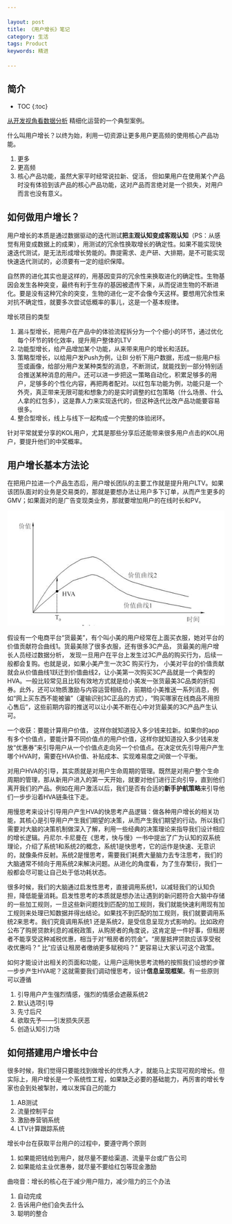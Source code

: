 ```yaml
---

layout: post
title: 《用户增长》笔记
category: 生活
tags: Product
keywords: 精进

---
```


## 简介

* TOC
{:toc}

[从开发视角看数据分析](https://mp.weixin.qq.com/s/T4ClgM8jXRdjYSJl_GgpPA) 精细化运营的一个典型案例。

什么叫用户增长？以终为始，利用一切资源让更多用户更高频的使用核心产品功能。

1. 更多 
2. 更高频
3. 核心产品功能，虽然大家平时经常说拉新、促活， 但如果用户在使用某个产品时没有体验到该产品的核心产品功能，这对产品而言绝对是一个损失，对用户而言也没有意义。

## 如何做用户增长？

用户增长的本质是通过数据驱动的迭代测试**把主观认知变成客观认知**（PS：从感觉有用变成数据上的成果），用测试的冗余性换取增长的确定性。如果不能实现快速迭代测试，是无法形成增长势能的。靠提需求、走产研、大排期，是不可能实现快速迭代测试的，必须要有一定的组织保障。

自然界的进化其实也是这样的，用基因变异的冗余性来换取进化的确定性。生物基因会发生各种突变，最终有利于生存的基因被遗传下来，从而促进生物的不断进化。要是没有这种冗余的突变，生物的进化一定不会像今天这样。要想用冗余性来对抗不确定性，就要多次尝试低概率的事儿，这是一个基本规律。

增长项目的类型

1. 漏斗型增长，把用户在产品中的体验流程拆分为一个个细小的环节，通过优化每个环节的转化效率，提升用户整体的LTV
2. 功能型增长，给产品增加某个功能，从来带来用户的增长和活跃。
3. 策略型增长，以给用户发Push为例，让BI 分析下用户数据，形成一些用户标签或画像，给部分用户发某种类型的消息，不断测试，就能找到一部分特别适合推送某种消息的用户。还可以进一步把这一策略自动化，积累足够多的用户，足够多的个性化内容，再把两者配对。以红包车功能为例，功能只是一个外壳，真正带来无限可能和想象力的是实时调整的红包策略（什么场景、什么人拿的红包多），这是靠人力来实现迭代的，但这种迭代比改产品功能要容易很多。
4. 整合型增长，线上与线下一起构成一个完整的体验闭环。


针对平常就爱分享的KOL用户，尤其是那些分享后还能带来很多用户点击的KOL用户，要提升他们的中奖概率。 

## 用户增长基本方法论

在把用户拉进一个产品生态后，用户增长团队的主要工作就是提升用户LTV。如果该团队面对的业务是交易类的，那就是要想办法让用户多下订单，从而产生更多的GMV；如果面对的是广告变现类业务，那就要增加用户的在线时长和PV。

![](/public/upload/life/user_value_jump.jpeg)

假设有一个电商平台“货最美”，有个叫小美的用户经常在上面买衣服，她对平台的价值贡献符合曲线1。货最美除了很多衣服，还有很多3C产品， 货最美的用户增长人员经过数据分析， 发现一旦用户在平台上发生过3C产品的购买行为，后续一般都会复购。也就是说，如果小美产生一次3C 购买行为， 小美对平台的价值贡献就会从价值曲线1跃迁到价值曲线2，让小美第一次购买3C产品就是一个典型的HVA。一般比较常见且比较有效地方式就是给小美发一张货最美3C品类的折扣券。此外，还可以物质激励与内容运营相结合，前期给小美推送一系列消息，例如“网上买东西不能被骗”（灌输识别3C正品的方式），“购买哪家在线商品不用担心售后”，这些前期内容的推送可以让小美不断在心中对货最美的3C产品产生认可。

一个收获：要能计算用户价值， 这样你就知道投入多少钱来拉新。如果你的app 有多个价值点，要能计算不同价值点的用户价值，这样你就知道投入多少钱来发放“优惠券”来引导用户从一个价值点走向另一个价值点。在决定优先引导用户产生哪个HVA时，需要在HVA价值、补贴成本、实现难易度之间做一个平衡。

对用户HVA的引导，其实质就是对用户生命周期的管理。既然是对用户整个生命周期的管理，那从新用户进入的第一天开始，就要对他们进行正向引导，直到他们离开我们的产品。例如在用户激活以后，我们是否有合适的**新手护航策略**来引导他们一步步沿着HVA链条往下走。

用慢思考来设计引导用户产生HVA的快思考产品逻辑：做各种用户增长的相关功能，其核心是引导用户产生我们期望的决策，从而产生我们期望的行动。所以我们需要对大脑的决策机制做深入了解，利用一些经典的决策理论来指导我们设计相应的增长逻辑。丹尼尔.卡尼曼在《思考，快与慢》一书中提出了广为认知的双系统理论，介绍了系统1和系统2的概念，系统1是快思考，它的运作是快速、无意识的，就像条件反射。系统2是慢思考，需要我们耗费大量脑力去专注思考，我们的大脑通常不倾向于用系统2来解决问题。从进化的角度看，为了生存繁衍，我们一般都会尽可能让自己处于低功耗状态。

很多时候，我们的大脑通过启发性思考，直接调用系统1，以减轻我们的认知负担，降低能量消耗。启发性思考的本质就是想办法让遇到的新问题符合大脑中存储的一些加工规则，一旦这些新问题找到匹配的加工规则，我们就能快速利用现有加工规则来处理已知数据并得出结论。如果找不到匹配的加工规则，我们就要调用系统2来思考。我们究竟调用系统1 还是系统2，是受信息呈现方式影响的。比如政府公布了购房贷款利息的减税政策，从购房者的角度说，这肯定是一件好事，但租房者不能享受这种减税优惠，相当于对“租房者的罚金”。“房屋抵押贷款应该享受税收优惠吗？” 比“应该让租房者缴纳更多赋税吗？” 更容易让大家认可这个政策。

如何才能设计出相关的页面和功能，让用户运用快思考流畅的按照我们设想的步骤一步步产生HVA呢？这就需要我们调动慢思考，设计**信息呈现框架**。有一些原则可以遵循
1. 引导用户产生强烈情感，强烈的情感会遮蔽系统2
2. 默认选项引导
3. 先寸后尺
4. 欲取先予——引发损失厌恶
5. 创造认知引力场

## 如何搭建用户增长中台

很多时候，我们觉得只要能找到做增长的优秀人才，就能马上实现可观的增长。但实际上，用户增长是一个系统性工程，如果缺乏必要的基础能力，再厉害的增长专家也会到处被掣肘，难以发挥自己的能力

1. AB测试
2. 流量控制平台
3. 激励券营销系统
4. LTV计算跟踪系统

增长中台在获取平台用户的过程中，要遵守两个原则
1. 如果能把钱给到用户，就尽量不要给渠道、流量平台或广告公司
2. 如果能给主业优惠券，就尽量不要给红包等现金激励

曲哓音：增长的核心在于减少用户阻力，减少阻力的三个办法
1. 自动完成
2. 告诉用户他们会失去什么
3. 聪明的整合
